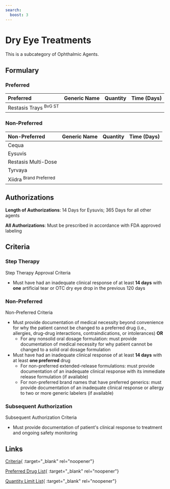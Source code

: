 ```yaml
---
search:
  boost: 3
---
```


# Dry Eye Treatments

This is a subcategory of Ophthalmic Agents.

## Formulary

### Preferred

| Preferred                        | Generic Name | Quantity | Time (Days) |
|:---------------------------------|:-------------|:--------:|:-----------:|
| Restasis Trays <sup>BvG ST</sup> |              |          |             |

### Non-Preferred

| Non-Preferred                                                                            | Generic Name | Quantity | Time (Days) |
|:-----------------------------------------------------------------------------------------|:-------------|:--------:|:-----------:|
| Cequa                                                                                    |              |          |             |
| Eysuvis                                                                                  |              |          |             |
| Restasis Multi-Dose                                                                      |              |          |             |
| Tyrvaya                                                                                  |              |          |             |
| <span title = "Brand Preferred: Restasis Trays">Xiidra</span> <sup>Brand Preferred</sup> |              |          |             |

## Authorizations

**Length of Authorizations**: 14 Days for Eysuvis; 365 Days for all other agents

**All Authorizations**: Must be prescribed in accordance with FDA approved labeling

## Criteria

### Step Therapy

Step Therapy Approval Criteria

- Must have had an inadequate clinical response of at least **14 days** with **one** artificial tear or OTC dry eye drop in the previous 120 days 

### Non-Preferred

Non-Preferred Criteria

- Must provide documentation of medical necessity beyond convenience for why the patient cannot be changed to a preferred drug (i.e., allergies, drug-drug interactions, contraindications, or intolerances) **OR**
    - For any nonsolid oral dosage formulation: must provide documentation of medical necessity for why patient cannot be changed to a solid oral dosage formulation
- Must have had an inadequate clinical response of at least **14 days** with at least **one preferred** drug
    - For non-preferred extended-release formulations: must provide documentation of an inadequate clinical response with its immediate release formulation (if available)
    - For non-preferred brand names that have preferred generics: must provide documentation of an inadequate clinical response or allergy to two or more generic labelers (if available)

### Subsequent Authorization

Subsequent Authorization Criteria

- Must provide documentation of patient's clinical response to treatment and ongoing safety monitoring

## Links

[Criteria](https://medicaid.ohio.gov/static/PHM/drug-coverage/20230701+UPDL+Criteria+_v1_FINAL.approved.pdf#page=88){ :target="_blank" rel="noopener"}

[Preferred Drug List](https://medicaid.ohio.gov/static/PHM/drug-coverage/20230701_UPDL_FINAL_ODM.approved.v2.pdf#page=29){ :target="_blank" rel="noopener"}

[Quantity Limit List](https://pharmacy.medicaid.ohio.gov/sites/default/files/20230101_Ohio_Medicaid_Quantity_Document_APPROVED.pdf){ :target="_blank" rel="noopener"}
